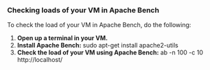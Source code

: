 ### Checking loads of your VM in Apache Bench

To check the load of your VM in Apache Bench, do the following:

1. **Open up a terminal in your VM.**
2. **Install Apache Bench:**
   sudo apt-get install apache2-utils
3. **Check the load of your VM using Apache Bench:**
   ab -n 100 -c 10 http://localhost/
